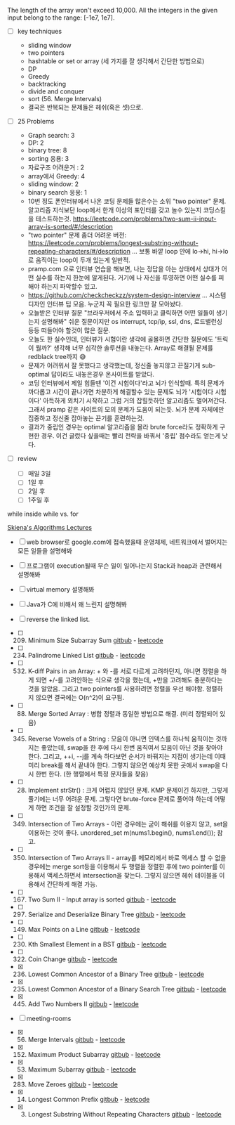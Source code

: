 The length of the array won't exceed 10,000.
All the integers in the given input belong to the range: [-1e7, 1e7].




- [ ] key techniques
  - sliding window
  - two pointers
  - hashtable or set or array (세 가지를 잘 생각해서 간단한 방법으로)
  - DP
  - Greedy
  - backtracking
  - divide and conquer
  - sort (56. Merge Intervals)
  - 결국은 반복되는 문제들은 헤쉬(혹은 셋)으로.



- [ ] 25 Problems
  - Graph search: 3
  - DP: 2
  - binary tree: 8
  - sorting 응용: 3
  - 자료구조 어려운거 : 2
  - array에서 Greedy: 4
  - sliding window: 2
  - binary search 응용: 1
  - 10번 정도 폰인터뷰에서 나온 코딩 문제들 많은수는 소위 "two pointer" 문제. 알고리즘 지식보단 loop에서 한개 이상의 포인터를 갖고 놀수 있는지 코딩스킬을 테스트하는것. https://leetcode.com/problems/two-sum-ii-input-array-is-sorted/#/description
  - "two pointer" 문제 좀더 어려운 버전: https://leetcode.com/problems/longest-substring-without-repeating-characters/#/description … 보통 바깥 loop 안에 lo->hi, hi->lo 로 움직이는 loop이 두개 있는게 일반적.
  - pramp.com 으로 인터뷰 연습을 해보면, 나는 정답을 아는 상태에서 상대가 어떤 실수를 하는지 한눈에 알게된다. 거기에 나 자신을 투영하면 어떤 실수를 피해야 하는지 파악할수 있고.
  - https://github.com/checkcheckzz/system-design-interview … 시스템 디자인 인터뷰 팁 모음. 누군지 꼭 필요한 링크만 잘 모아놨다.
  - 오늘받은 인터뷰 질문 "브라우저에서 주소 입력하고 클릭하면 어떤 일들이 생기는지 설명해봐" 쉬운 질문이지만 os interrupt, tcp/ip, ssl, dns, 로드밸런싱 등등 떠들어야 할것이 많은 질문.
  - 오늘도 한 실수인데, 인터뷰가 시험이란 생각에 골몰하면 간단한 질문에도 '트릭이 뭘까?' 생각해 너무 심각한 솔루션을 내놓는다. Array로 해결될 문제를 redblack tree까지 😅
  - 문제가 어려워서 잘 못했다고 생각했는데, 정신줄 놓지않고 끈질기게 sub-optimal 답이라도 내놓은경우 온사이트를 받았다.
  - 코딩 인터뷰에서 제일 힘들땐 '이건 시험이다'라고 뇌가 인식할때. 특히 문제가 까다롭고 시간이 끝나가면 차분하게 해결할수 있는 문제도 뇌가 '시험이다 시험이다' 아득하게 외치기 시작하고 그럼 거의 잡힐듯하던 알고리즘도 멀어져간다. 그래서 pramp 같은 사이트의 모의 문제가 도움이 되는듯. 뇌가 문제 자체에만 집중하고 정신줄 잡아놓는 끈기를 훈련하는것.
  - 결과가 중립인 경우는 optimal 알고리즘을 몰라 brute force라도 정확하게 구현한 경우. 이건 글렀다 싶을때는 빨리 전략을 바꿔서 '중립' 점수라도 얻는게 낫다.


- [ ] review
  - [ ] 매일 3일
  - [ ] 1일 후
  - [ ] 2일 후
  - [ ] 1주일 후

while inside while vs. for

[Skiena's Algorithms Lectures](http://www3.cs.stonybrook.edu/~algorith/video-lectures/)



- [ ] web browser로 google.com에 접속했을때 운영체제, 네트워크에서 벌어지는 모든 일들을 설명해봐
- [ ] 프로그램이 execution될때 무슨 일이 일어나는지 Stack과 heap과 관련해서 설명해봐
- [ ] virtual memory 설명해봐
- [ ] Java가 C에 비해서 왜 느린지 설명해봐

- [ ] reverse the linked list.



- [ ] 209. Minimum Size Subarray Sum [gitbub](209_Minimum_Size_Subarray_Sum/readme.md)  -  [leetcode](https://leetcode.com/problems/minimum-size-subarray-sum/#/description)

- [ ] 234. Palindrome Linked List [gitbub](234_Palindrome_Linked_List/readme.md)  -  [leetcode](https://leetcode.com/problems/palindrome-linked-list/#/description)

- [ ] 532. K-diff Pairs in an Array: + 와 -를 서로 다르게 고려하던지, 아니면 정렬을 하게 되면 +/-를 고려안하는 식으로 생각을 했는데, +만을 고려해도 충분하다는 것을 알았음. 그리고 two pointers를 사용하려면 정렬을 우선 해야함. 정렬하지 않으면 결국에는 O(n^2)이 요구됨.

- [ ] 88. Merge Sorted Array : 병합 정렬과 동일한 방법으로 해결. (미리 정렬되어 있음)

- [ ] 345. Reverse Vowels of a String : 모음이 아니면 인덱스를 하나씩 움직이는 것까지는 좋았는데, swap을 한 후에 다시 한번 움직여서 모음이 아닌 것을 찾아야 한다. 그리고, ++i, --j를 계속 하다보면 순서가 바꿔지는 지점이 생기는데 이때 미리 break를 해서 끝내야 한다. 그렇지 않으면 예상치 못한 곳에서 swap을 다시 한번 한다. (한 행렬에서 특정 문자들을 찾음)

- [ ] 28. Implement strStr() : 크게 어렵지 않았던 문제. KMP 문제이긴 하지만, 그렇게 풀기에는 너무 어려운 문제. 그렇다면 brute-force 문제로 풀어야 하는데 어떻게 하면 조건을 잘 설정할 것인가의 문제.

- [ ] 349. Intersection of Two Arrays - 이런 경우에는 굳이 해쉬를 이용지 않고, set을 이용하는 것이 좋다. unordered_set<int> m(nums1.begin(), nums1.end()); 참고.

- [ ] 350. Intersection of Two Arrays II - array를 메모리에서 바로 엑세스 할 수 없을 경우에는 merge sort등을 이용해서 두 행렬을 정렬한 후에 two pointer를 이용해서 액세스하면서 intersection을 찾는다. 그렇지 않으면 헤쉬 테이블을 이용해서 간단하게 해결 가능.

- [ ] 167. Two Sum II - Input array is sorted [gitbub](167_Two_Sum_II_Input_array_is_sorted/readme.md)  -  [leetcode](https://leetcode.com/problems/two-sum-ii-input-array-is-sorted/#/description)

- [ ] 297. Serialize and Deserialize Binary Tree [gitbub](297.Serialize_and_Deserialize_Binary_Tree/readme.md)  -  [leetcode](https://leetcode.com/problems/serialize-and-deserialize-binary-tree/#/description)

- [ ] 149. Max Points on a Line [gitbub](149.Max_Points_on_a_Line/readme.md)  -  [leetcode](https://leetcode.com/problems/max-points-on-a-line/#/description)

- [ ] 230. Kth Smallest Element in a BST [gitbub](230.Kth_Smallest_Element_in_a_BST/readme.md)  -  [leetcode](https://leetcode.com/problems/kth-smallest-element-in-a-bst/#/description)

- [ ] 322. Coin Change [gitbub](322.Coin_Change/readme.md)  -  [leetcode](https://leetcode.com/problems/coin-change/#/description)

- [x] 236. Lowest Common Ancestor of a Binary Tree [gitbub](236.Lowest_Common_Ancestor_of_a_Binary_Tree/readme.md)  -  [leetcode](https://leetcode.com/problems/lowest-common-ancestor-of-a-binary-tree/#/description)

- [x] 235. Lowest Common Ancestor of a Binary Search Tree [gitbub](235.Lowest_Common_Ancestor_of_a_Binary_Search_Tree/readme.md)  -  [leetcode](https://leetcode.com/problems/lowest-common-ancestor-of-a-binary-search-tree/#/description)

- [x] 445. Add Two Numbers II
[gitbub](445.Add_Two_Numbers_II/readme.md)  -  [leetcode](https://leetcode.com/problems/add-two-numbers-ii/#/description)

- [ ] meeting-rooms

- [x] 56. Merge Intervals
[gitbub](056.Merge_Intervals/readme.md)  -  [leetcode](https://leetcode.com/problems/merge-intervals/#/description)

- [x] 152. Maximum Product Subarray
[gitbub](152.Maximum_Product_Subarray/readme.md)  -  [leetcode](https://leetcode.com/problems/maximum-product-subarray/#/description)

- [x] 53. Maximum Subarray
[gitbub](053.Maximum_Subarray/readme.md)  -  [leetcode](https://leetcode.com/problems/maximum-subarray/#/description)

- [x] 283. Move Zeroes
[gitbub](283.Move_Zeroes/readme.md)  -  [leetcode](https://leetcode.com/problems/move-zeroes/#/description)

- [x] 14. Longest Common Prefix
[gitbub](014.Longest_Common_Prefix/readme.md)  -  [leetcode](https://leetcode.com/problems/longest-common-prefix/#/description)

- [x] 3. Longest Substring Without Repeating Characters
[gitbub](003.Longest_Substring_Without_Repeating_Characters/readme.md)  -  [leetcode](https://leetcode.com/problems/longest-substring-without-repeating-characters/#/description)
